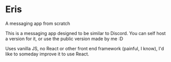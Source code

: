 # Eris
A messaging app from scratch

This is a messaging app designed to be similar to Discord.
You can self host a version for it, or use the public version made by me :D

Uses vanilla JS, no React or other front end framework (painful, I know), I'd like to someday improve it to use React.